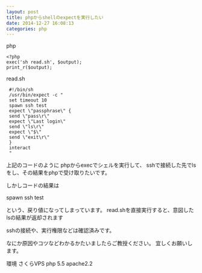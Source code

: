 ```yaml
---
layout: post
title: phpからshellのexpectを実行したい
date: 2014-12-27 16:08:13
categories: php
---
```

<!-- {% raw %} -->
<p>php</p>

<pre><code>&lt;?php    
exec('sh read.sh', $output);
print_r($output);
</code></pre>

<p>read.sh</p>

<pre><code> #!/bin/sh                       
 /usr/bin/expect -c "
 set timeout 10         
 spawn ssh test
 expect \"passphrase\" {
 send \"pass\r\"   
 expect \"Last login\"  
 send \"ls\r\"          
 expect \"$\"           
 send \"exit\r\"
 }                      
 interact               
 " 
</code></pre>

<p>上記のコードのように
phpからexecでシェルを実行して、
sshで接続した先でlsをし、その結果をphpで受け取りたいです。</p>

<p>しかしコードの結果は</p>

<p>spawn ssh test</p>

<p>という、戻り値になってしまっています。
read.shを直接実行すると、意図したlsの結果が返却されます</p>

<p>sshの接続や、実行権限などは確認済みです。</p>

<p>なにか原因やコツなどわかるかたいましたらご教授ください。
宜しくお願いします。</p>

<p>環境
さくらVPS
php 5.5
apache2.2</p>
<!-- {% endraw %} -->
